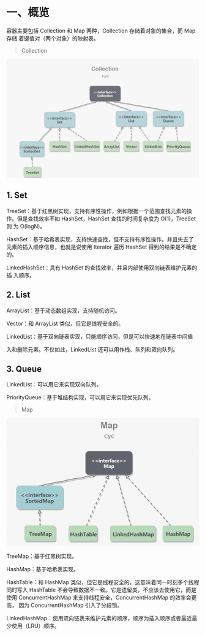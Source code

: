 # 一、概览

容器主要包括 Collection 和 Map 两种，Collection 存储着对象的集合，而 Map 存储
着键值对（两个对象）的映射表。

> Collection

![img.png](img.png)

## 1. Set

TreeSet：基于红黑树实现，支持有序性操作，例如根据一个范围查找元素的操
作。但是查找效率不如 HashSet，HashSet 查找的时间复杂度为 O(1)，TreeSet 则
为 O(logN)。

HashSet：基于哈希表实现，支持快速查找，但不支持有序性操作。并且失去了
元素的插入顺序信息，也就是说使用 Iterator 遍历 HashSet 得到的结果是不确定
的。

LinkedHashSet：具有 HashSet 的查找效率，并且内部使用双向链表维护元素的插
入顺序。

## 2. List

ArrayList：基于动态数组实现，支持随机访问。

Vector：和 ArrayList 类似，但它是线程安全的。

LinkedList：基于双向链表实现，只能顺序访问，但是可以快速地在链表中间插

入和删除元素。不仅如此，LinkedList 还可以用作栈、队列和双向队列。

## 3. Queue

LinkedList：可以用它来实现双向队列。

PriorityQueue：基于堆结构实现，可以用它来实现优先队列。

> Map

![img_1.png](img_1.png)

TreeMap：基于红黑树实现。

HashMap：基于哈希表实现。

HashTable：和 HashMap 类似，但它是线程安全的，这意味着同一时刻多个线程
同时写入 HashTable 不会导致数据不一致。它是遗留类，不应该去使用它，而是
使用 ConcurrentHashMap 来支持线程安全，ConcurrentHashMap 的效率会更高，
因为 ConcurrentHashMap 引入了分段锁。

LinkedHashMap：使用双向链表来维护元素的顺序，顺序为插入顺序或者最近最
少使用（LRU）顺序。

